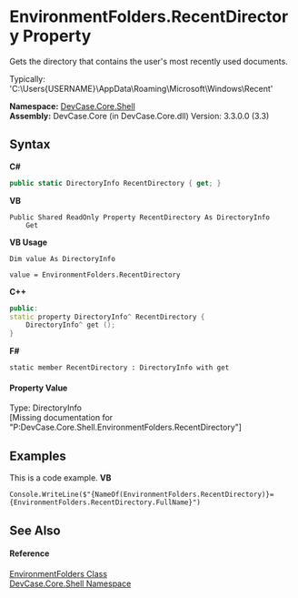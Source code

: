 # EnvironmentFolders.RecentDirectory Property 
 

Gets the directory that contains the user's most recently used documents. 

 Typically: 'C:\Users\{USERNAME}\AppData\Roaming\Microsoft\Windows\Recent'

**Namespace:**&nbsp;<a href="N_DevCase_Core_Shell">DevCase.Core.Shell</a><br />**Assembly:**&nbsp;DevCase.Core (in DevCase.Core.dll) Version: 3.3.0.0 (3.3)

## Syntax

**C#**<br />
``` C#
public static DirectoryInfo RecentDirectory { get; }
```

**VB**<br />
``` VB
Public Shared ReadOnly Property RecentDirectory As DirectoryInfo
	Get
```

**VB Usage**<br />
``` VB Usage
Dim value As DirectoryInfo

value = EnvironmentFolders.RecentDirectory

```

**C++**<br />
``` C++
public:
static property DirectoryInfo^ RecentDirectory {
	DirectoryInfo^ get ();
}
```

**F#**<br />
``` F#
static member RecentDirectory : DirectoryInfo with get

```


#### Property Value
Type: DirectoryInfo<br />\[Missing <value> documentation for "P:DevCase.Core.Shell.EnvironmentFolders.RecentDirectory"\]

## Examples
This is a code example. 
**VB**<br />
``` VB
Console.WriteLine($"{NameOf(EnvironmentFolders.RecentDirectory)}={EnvironmentFolders.RecentDirectory.FullName}")
```


## See Also


#### Reference
<a href="T_DevCase_Core_Shell_EnvironmentFolders">EnvironmentFolders Class</a><br /><a href="N_DevCase_Core_Shell">DevCase.Core.Shell Namespace</a><br />